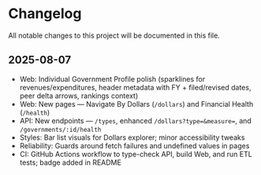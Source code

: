 # Changelog

All notable changes to this project will be documented in this file.

## 2025-08-07

- Web: Individual Government Profile polish (sparklines for revenues/expenditures, header metadata with FY + filed/revised dates, peer delta arrows, rankings context)
- Web: New pages — Navigate By Dollars (`/dollars`) and Financial Health (`/health`)
- API: New endpoints — `/types`, enhanced `/dollars?type=&measure=`, and `/governments/:id/health`
- Styles: Bar list visuals for Dollars explorer; minor accessibility tweaks
- Reliability: Guards around fetch failures and undefined values in pages
- CI: GitHub Actions workflow to type-check API, build Web, and run ETL tests; badge added in README
